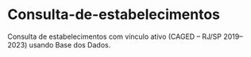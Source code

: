 # Consulta-de-estabelecimentos
Consulta de estabelecimentos com vínculo ativo (CAGED – RJ/SP 2019–2023) usando Base dos Dados.
